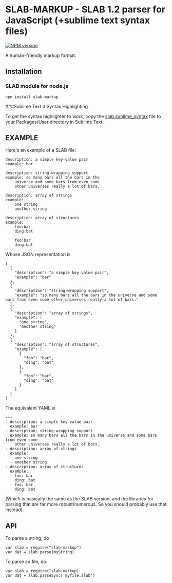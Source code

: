 SLAB-MARKUP - SLAB 1.2 parser for JavaScript (+sublime text syntax files)
=================================================

[![NPM version](https://img.shields.io/npm/v/slab-markup.svg)](https://www.npmjs.org/package/slab-markup)

A human-friendly markup format.

Installation
------------

### SLAB module for node.js

```
npm install slab-markup
```


###Sublime Text 3 Syntax Highlighting

To get the syntax highlighter to work, copy the [slab.sublime_syntax](https://raw.githubusercontent.com/increpare/slab-markup-sublime/master/slab.sublime_syntax) file to your Packages/User directory in Sublime Text.


EXAMPLE
-------
Here's an example of a SLAB file:

```
description: a simple key-value pair
example: bar

description: string-wrapping support
example: so many bars all the bars in the 
	universe and some bars from even some 
	other universes really a lot of bars.

description: array of strings
example:
	one string
	another string

description: array of structures
example:
	foo:bar
	ding:bat

	foo:bar
	ding:bat
```
  
Whose JSON representation is 

```
[
  {
    "description": "a simple key value pair",
    "example": "bar"
  },
  {
    "description": "string-wrapping support",
    "example": "so many bars all the bars in the universe and some bars from even some other universes really a lot of bars."
  },
  {
    "description": "array of strings",
    "example": [
      "one string",
      "another string"
    ]
  },
  {
    "description": "array of structures",
    "example": [
      {
        "foo": "bar",
        "ding": "bat"
      },
      {
        "foo": "bar",
        "ding": "bat"
      }
    ]
  }
]
```


	
The equivalent YAML is

```
---
- description: a simple key value pair
  example: bar
- description: string-wrapping support
  example: so many bars all the bars in the universe and some bars from even some
    other universes really a lot of bars.
- description: array of strings
  example:
  - one string
  - another string
- description: array of structures
  example:
  - foo: bar
    ding: bat
  - foo: bar
    ding: bat
```

(Which is basically the same as the SLAB version, and the libraries for parsing that are far more robust/numerous. So you should probably use that instead).

API
---

To parse a string, do

```
var slab = require("slab-markup")
var dat = slab.parse(myString)
```

To parse an file, do: 

```
var slab = require("slab-markup)
var dat = slab.parseSync('myfile.slab')
```

